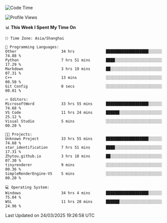 <!--START_SECTION:waka-->
![Code Time](http://img.shields.io/badge/Code%20Time-2%2C464%20hrs%2020%20mins-blue)

![Profile Views](http://img.shields.io/badge/Profile%20Views-1-blue)

📊 **This Week I Spent My Time On** 

```text
🕑︎ Time Zone: Asia/Shanghai

💬 Programming Languages: 
Other                    34 hrs              ███████████████████░░░░░░   74.88 % 
Python                   7 hrs 51 mins       ████░░░░░░░░░░░░░░░░░░░░░   17.29 % 
Markdown                 3 hrs 19 mins       ██░░░░░░░░░░░░░░░░░░░░░░░   07.31 % 
C++                      13 mins             ░░░░░░░░░░░░░░░░░░░░░░░░░   00.50 % 
Git Config               0 secs              ░░░░░░░░░░░░░░░░░░░░░░░░░   00.01 % 

🔥 Editors: 
MicrosoftWord            33 hrs 55 mins      ███████████████████░░░░░░   74.68 % 
VS Code                  11 hrs 24 mins      ██████░░░░░░░░░░░░░░░░░░░   25.12 % 
Visual Studio            5 mins              ░░░░░░░░░░░░░░░░░░░░░░░░░   00.20 % 

🐱‍💻 Projects: 
Unknown Project          33 hrs 55 mins      ███████████████████░░░░░░   74.68 % 
star_identification      7 hrs 51 mins       ████░░░░░░░░░░░░░░░░░░░░░   17.31 % 
Zhytou.github.io         3 hrs 18 mins       ██░░░░░░░░░░░░░░░░░░░░░░░   07.30 % 
tinyrenderer             9 mins              ░░░░░░░░░░░░░░░░░░░░░░░░░   00.36 % 
SimpleRenderEngine-VS    5 mins              ░░░░░░░░░░░░░░░░░░░░░░░░░   00.20 % 

💻 Operating System: 
Windows                  34 hrs 4 mins       ███████████████████░░░░░░   75.04 % 
WSL                      11 hrs 20 mins      ██████░░░░░░░░░░░░░░░░░░░   24.96 % 
```


 Last Updated on 24/03/2025 19:26:58 UTC
<!--END_SECTION:waka-->